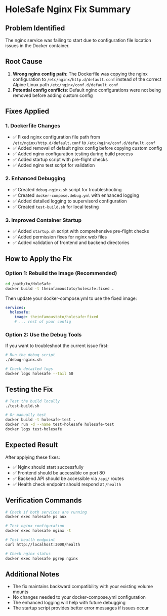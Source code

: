 # HoleSafe Nginx Fix Summary

## Problem Identified
The nginx service was failing to start due to configuration file location issues in the Docker container.

## Root Cause
1. **Wrong nginx config path**: The Dockerfile was copying the nginx configuration to `/etc/nginx/http.d/default.conf` instead of the correct Alpine Linux path `/etc/nginx/conf.d/default.conf`
2. **Potential config conflicts**: Default nginx configurations were not being removed before adding custom config

## Fixes Applied

### 1. Dockerfile Changes
- ✅ Fixed nginx configuration file path from `/etc/nginx/http.d/default.conf` to `/etc/nginx/conf.d/default.conf`
- ✅ Added removal of default nginx config before copying custom config
- ✅ Added nginx configuration testing during build process
- ✅ Added startup script with pre-flight checks
- ✅ Added nginx test script for validation

### 2. Enhanced Debugging
- ✅ Created `debug-nginx.sh` script for troubleshooting
- ✅ Created `docker-compose.debug.yml` with enhanced logging
- ✅ Added detailed logging to supervisord configuration
- ✅ Created `test-build.sh` for local testing

### 3. Improved Container Startup
- ✅ Added `startup.sh` script with comprehensive pre-flight checks
- ✅ Added permission fixes for nginx web files
- ✅ Added validation of frontend and backend directories

## How to Apply the Fix

### Option 1: Rebuild the Image (Recommended)
```bash
cd /path/to/HoleSafe
docker build -t theinfamoustoto/holesafe:fixed .
```

Then update your docker-compose.yml to use the fixed image:
```yaml
services:
  holesafe:
    image: theinfamoustoto/holesafe:fixed
    # ... rest of your config
```

### Option 2: Use the Debug Tools
If you want to troubleshoot the current issue first:
```bash
# Run the debug script
./debug-nginx.sh

# Check detailed logs
docker logs holesafe --tail 50
```

## Testing the Fix
```bash
# Test the build locally
./test-build.sh

# Or manually test
docker build -t holesafe-test .
docker run -d --name test-holesafe holesafe-test
docker logs test-holesafe
```

## Expected Result
After applying these fixes:
- ✅ Nginx should start successfully
- ✅ Frontend should be accessible on port 80
- ✅ Backend API should be accessible via `/api/` routes
- ✅ Health check endpoint should respond at `/health`

## Verification Commands
```bash
# Check if both services are running
docker exec holesafe ps aux

# Test nginx configuration
docker exec holesafe nginx -t

# Test health endpoint
curl http://localhost:3000/health

# Check nginx status
docker exec holesafe pgrep nginx
```

## Additional Notes
- The fix maintains backward compatibility with your existing volume mounts
- No changes needed to your docker-compose.yml configuration
- The enhanced logging will help with future debugging
- The startup script provides better error messages if issues occur
